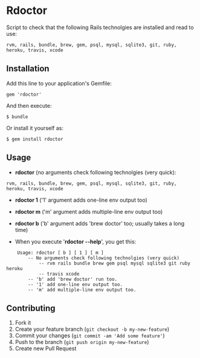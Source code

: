 # Rdoctor

Script to check that the following Rails technolgies are installed and read to use:
```
rvm, rails, bundle, brew, gem, psql, mysql, sqlite3, git, ruby, heroku, travis, xcode
```

## Installation

Add this line to your application's Gemfile:

    gem 'rdoctor'

And then execute:

    $ bundle

Or install it yourself as:

    $ gem install rdoctor

## Usage

- **rdoctor** (no arguments check following technolgies (very quick):
```
rvm, rails, bundle, brew, gem, psql, mysql, sqlite3, git, ruby, heroku, travis, xcode
```

- **rdoctor 1** ('1' argument adds one-line env output too)

- **rdoctor m** ('m' argument adds  multiple-line env output too)

- **rdoctor b** ('b' argument adds 'brew doctor' too; usually takes a long time)

- When you execute '**rdoctor --help**', you get this:
```
    Usage: rdoctor [ b ] [ 1 ] [ m ]
        -- No arguments check following technolgies (very quick)
            -- rvm rails bundle brew gem psql mysql sqlite3 git ruby heroku
            -- travis xcode
        -- 'b' add 'brew doctor' run too.
        -- '1' add one-line env output too.
        -- 'm' add multiple-line env output too.
```

## Contributing

1. Fork it
2. Create your feature branch (`git checkout -b my-new-feature`)
3. Commit your changes (`git commit -am 'Add some feature'`)
4. Push to the branch (`git push origin my-new-feature`)
5. Create new Pull Request
